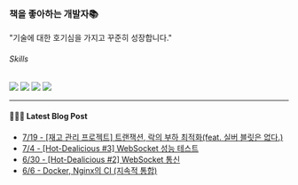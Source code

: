 
### 책을 좋아하는 개발자📚
"기술에 대한 호기심을 가지고 꾸준히 성장합니다."

###### Skills
<img src="https://img.shields.io/badge/java-c74634?style=flat-square&logo=oracle&logoColor=white"> <img src="https://img.shields.io/badge/spring-6DB33F?style=flat-square&logo=spring&logoColor=white"> <img src="https://img.shields.io/badge/mysql-4479A1?style=flat-square&logo=mysql&logoColor=white"> <img src="https://img.shields.io/badge/redis-DC382D?style=flat-square&logo=redis&logoColor=white">

------
#### 💁🏻‍♂️ Latest Blog Post

 - [7/19 - [재고 관리 프로젝트] 트랜잭션, 락의 부하 최적화(feat. 실버 블릿은 없다.)](https://syeon2.github.io/project/sm-project1.html)
 - [7/4 - [Hot-Dealicious #3] WebSocket 성능 테스트](https://syeon2.github.io/project/hd-websocket2.html)
 - [6/30 - [Hot-Dealicious #2] WebSocket 통신](https://syeon2.github.io/project/hd-websocket1.html)
 - [6/6 - Docker, Nginx의 CI (지속적 통합)](https://syeon2.github.io/project/project-review-hd.html)

